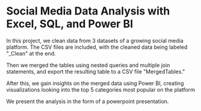 # Social Media Data Analysis with Excel, SQL, and Power BI

In this project, we clean data from 3 datasets of a growing social media platform. The CSV files are included, with the cleaned data being labeled "_Clean" at the end. 

Then we merged the tables using nested queries and multiple join statements, and export the resulting table to a CSV file "MergedTables."

After this, we gain insights on the merged data using Power BI, creating visualizations looking into the top 5 categories most popular on the platform

We present the analysis in the form of a powerpoint presentation.
